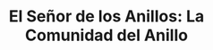 ---
collection: rolLudoteca
title: 'El Señor de los Anillos: La Comunidad del Anillo'
image: _DSC0235edit.jpeg.750x950_q85_box-19,0,2940,3700_crop_detail.jpeg
editorial: 'La Factoría de Ideas'
editorial_ref:
isbn:
type: 'Guía'
web:
format: 'Libro tapa dura'
system: 'CODA'
created_at: '2021-01-13T12:42:30+00:00'
---